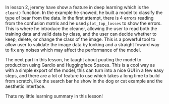 In lesson 2, jeremy have show a feature in deep learning which is the `clean()` function. In the example he showed, he built a model to classify the type of bear from the data.
In the first attempt, there is 4 errors reading from the confusion matrix and he used `plot_top_losses` to show the errors.
This is where he introduce the cleaner, allowing the user to read both the training data and valid data by class, and the user can decide whether to keep, delete, or change the class of the image.
This is a powerful tool to allow user to validate the image data by looking and a straight foward way to fix any noises which may affect the performance of the model.

The next part in this lesson, he taught about puuting the model to production using Gardio and Huggingface Spaces. This is a cool way as with a simple export of the model, this can turn into a nice GUI in a few easy steps,
and there are a lot of feature to use which takes a long time to build from scratch, like the search bar he show in the dog or cat example and the aesthetic interface. 

Thats my little learning summary in this lesson!
